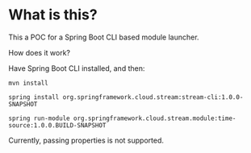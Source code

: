 # What is this?

This a POC for a Spring Boot CLI based module launcher. 

How does it work?

Have Spring Boot CLI installed, and then:

    mvn install 
    
    spring install org.springframework.cloud.stream:stream-cli:1.0.0-SNAPSHOT
    
    spring run-module org.springframework.cloud.stream.module:time-source:1.0.0.BUILD-SNAPSHOT
    
Currently, passing properties is not supported.
